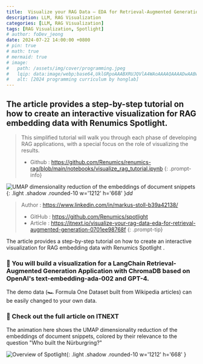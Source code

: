 ```yaml
---
title:  Visualize your RAG Data — EDA for Retrieval-Augmented Generation. 
description: LLM, RAG Visualization
categories: [LLM, RAG Visualization]
tags: [RAG Visualization, Spotlight]
# author: foDev_jeong
date: 2024-07-22 14:00:00 +0800
# pin: true
# math: true
# mermaid: true
# image:
#   path: /assets/img/cover/programming.jpeg
#   lqip: data:image/webp;base64,UklGRpoAAABXRUJQVlA4WAoAAAAQAAAADwAABwAAQUxQSDIAAAARL0AmbZurmr57yyIiqE8oiG0bejIYEQTgqiDA9vqnsUSI6H+oAERp2HZ65qP/VIAWAFZQOCBCAAAA8AEAnQEqEAAIAAVAfCWkAALp8sF8rgRgAP7o9FDvMCkMde9PK7euH5M1m6VWoDXf2FkP3BqV0ZYbO6NA/VFIAAAA
#   alt: [2024 programming curriculum by honglab]
---
```


## The article provides a step-by-step tutorial on how to create an interactive visualization for RAG embedding data with Renumics Spotlight.

> This simplified tutorial will walk you through each phase of developing RAG applications, with a special focus on the role of visualizing the results.
> - Github : <https://github.com/Renumics/renumics-rag/blob/main/notebooks/visualize_rag_tutorial.ipynb>
{: .prompt-info}

![ UMAP dimensionality reduction of the embeddings of document snippets ](/assets/img/llm/RAG-Data-Visualization.gif){: .light .shadow .rounded-10 w='1212' h='668' }*dd*


> Author : <https://www.linkedin.com/in/markus-stoll-b39a42138/>
> - GitHub : <https://github.com/Renumics/spotlight>
> - Article : <https://itnext.io/visualize-your-rag-data-eda-for-retrieval-augmented-generation-0701ee98768f>
{: .prompt-tip}

The article provides a step-by-step tutorial on how to create an interactive visualization for RAG embedding data with Renumics Spotlight .

### 🚀 You will build a visualization for a LangChain Retrieval-Augmented Generation Application with ChromaDB based on OpenAI's text-embedding-ada-002 and GPT-4. 

The demo data (🏎️ Formula One Dataset built from Wikipedia articles) can be easily changed to your own data.

### 📖 Check out the full article on ITNEXT

The animation here shows the UMAP dimensionality reduction of the embeddings of document snippets, colored by their relevance to the question "Who built the Nürburgring?"

![ Overview of Spotlight ](/assets/img/llm/Spotlight-Overview.gif){: .light .shadow .rounded-10 w='1212' h='668' }
